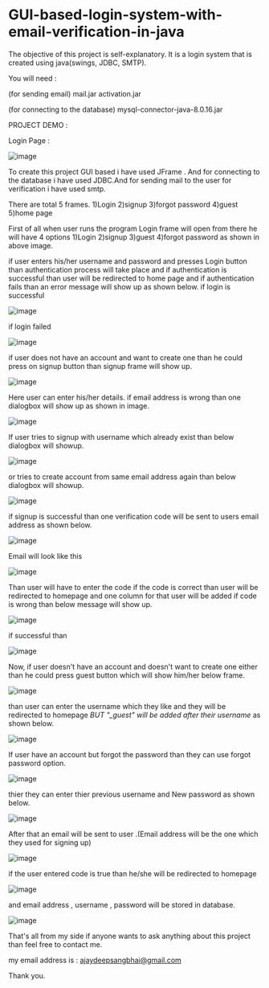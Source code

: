 # GUI-based-login-system-with-email-verification-in-java
The objective of this project is self-explanatory. It is a login system that is created using java(swings, JDBC, SMTP).

You will need :

(for sending email)
mail.jar
activation.jar

(for connecting to the database)
mysql-connector-java-8.0.16.jar

PROJECT DEMO :


Login Page : 


![image](https://user-images.githubusercontent.com/71375735/126866746-a81a5f9d-0414-4c6d-9bca-c7b3b3c94599.png)

To create this project GUI based i have used JFrame . And for connecting to the database i have used JDBC.And for sending mail to the user for verification i have used smtp.

There are total 5 frames.
1)Login
2)signup
3)forgot password
4)guest
5)home page

First of all when user runs the program Login frame will open from there he will have 4 options 1)Login 2)signup 3)guest 4)forgot password
as shown in above image.

if user enters his/her username and password and presses Login button than authentication process will take place and if authentication is successful than user will be redirected to home page and if authentication fails than an error message will show up as shown below.
if login is successful 

![image](https://user-images.githubusercontent.com/71375735/126867058-1d5a0c83-bbfd-4f00-9eb3-29c4553be50e.png)

if login failed 


![image](https://user-images.githubusercontent.com/71375735/126867023-04e15a07-aaf5-4015-a808-97be6d4568fb.png)


if user does not have an account and want to create one than he could press on signup button than signup frame will show up.

![image](https://user-images.githubusercontent.com/71375735/126867115-6047701e-3a33-4d57-9606-a84d3c280fa7.png)


Here user can enter his/her details.
if email address is wrong than one dialogbox will show up as shown in image.

![image](https://user-images.githubusercontent.com/71375735/126867193-2301e4e1-dfed-420e-8608-accda5396b2f.png)


If user tries to signup with username which already exist than below dialogbox will showup.


![image](https://user-images.githubusercontent.com/71375735/126867307-9cb64ece-af4a-44ae-9701-8019a8ae4985.png)


or tries to create account from same email address again than below dialogbox will showup.


![image](https://user-images.githubusercontent.com/71375735/126867344-cb2b0d27-8a25-428c-ab53-d009d05be22e.png)


if signup is successful than one verification code will be sent to users email address as shown below.


![image](https://user-images.githubusercontent.com/71375735/126867624-6857ae67-61ff-4788-9170-6eeea32fd4ea.png)


Email will look like this


![image](https://user-images.githubusercontent.com/71375735/126867646-e3081dff-0721-4d8c-a248-1e7b4466fc34.png)


Than user will have to enter the code if the code is correct than user will be redirected to homepage and one column for that user will be added if code is wrong than below message will show up.


![image](https://user-images.githubusercontent.com/71375735/126867672-e6f6e4af-5f43-43b1-9c84-1a595413a0c5.png)


if successful than


![image](https://user-images.githubusercontent.com/71375735/126867683-1ba391f7-d84e-4763-b589-7a8bed345a9c.png)


Now, if user doesn't have an account and doesn't want to create one either than he could press guest button which will show him/her below frame.


![image](https://user-images.githubusercontent.com/71375735/126867747-96408577-358e-4390-844f-ed2f86b47923.png)


than user can enter the username which they like and they will be redirected to homepage *BUT "_guest" will be added after their username* as shown below.


![image](https://user-images.githubusercontent.com/71375735/126867805-42a8d3a8-c1f5-4348-9a8d-c8ababbf1f9f.png)


If user have an account but forgot the password than they can use forgot password option.


![image](https://user-images.githubusercontent.com/71375735/126867849-15ea528a-bb9a-4d69-94b6-e48cc67b11c0.png)


thier they can enter thier previous username and New password as shown below.


![image](https://user-images.githubusercontent.com/71375735/126867890-4966f14b-00c5-4cf1-9230-515e3d0e56da.png)


After that an email will be sent to user .(Email address will be the one which they used for signing up)


![image](https://user-images.githubusercontent.com/71375735/126867956-093a62b2-3996-4393-92f7-8d60b0cc1903.png)


if the user entered code is true than he/she will be redirected to homepage


![image](https://user-images.githubusercontent.com/71375735/126867991-667a3768-7232-4431-b4a5-2cdc985f9e02.png)


and email address , username , password will be stored in database.


![image](https://user-images.githubusercontent.com/71375735/126868012-b3952d0d-01a7-493f-a472-dbd159b8be47.png)


That's all from my side if anyone wants to ask anything about this project than feel free to contact me.

my email address is : ajaydeepsangbhai@gmail.com


Thank you.






